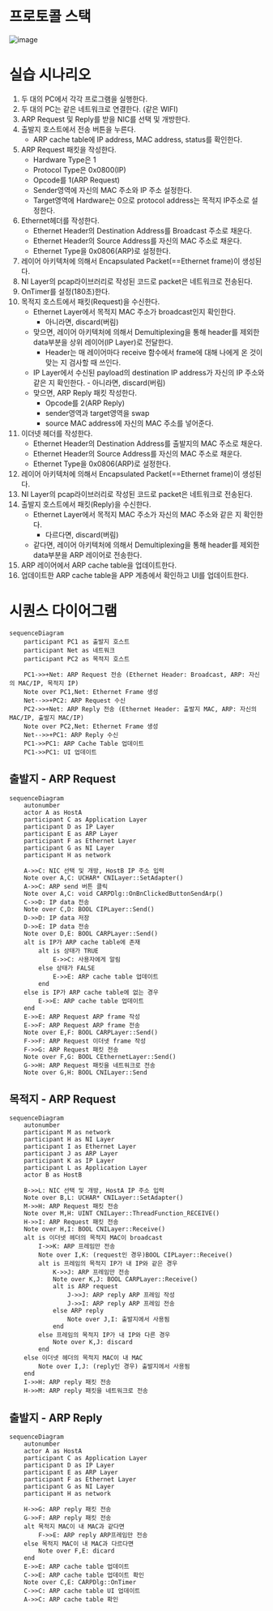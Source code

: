# 프로토콜 스택

![image](https://github.com/troymerai/2023CN_ARPWithMFC/assets/107831875/74465daa-b957-454d-8b0c-e03aa491155a)


# 실습 시나리오
1. 두 대의 PC에서 각각 프로그램을 실행한다.
2. 두 대의 PC는 같은 네트워크로 연결한다. (같은 WIFI)
3. ARP Request 및 Reply를 받을 NIC를 선택 및 개방한다.
4. 출발지 호스트에서 전송 버튼을 누른다. 
	- ARP cache table에 IP address, MAC address, status를 확인한다.
5. ARP Request 패킷을 작성한다.
	- Hardware Type은 1
	- Protocol Type은 0x0800(IP)
	- Opcode를 1(ARP Request)
	- Sender영역에 자신의 MAC 주소와 IP 주소 설정한다.
	- Target영역에 Hardware는 0으로 protocol address는 목적지 IP주소로 설정한다.
6. Ethernet헤더를 작성한다.
	- Ethernet Header의 Destination Address를 Broadcast 주소로 채운다.
	- Ethernet Header의 Source Address를 자신의 MAC 주소로 채운다.
	- Ethernet Type을 0x0806(ARP)로 설정한다.
7. 레이어 아키텍처에 의해서 Encapsulated Packet(==Ethernet frame)이 생성된다.
8. NI Layer의 pcap라이브러리로 작성된 코드로 packet은 네트워크로 전송된다.
9. OnTimer를 설정(180초)한다.
10. 목적지 호스트에서 패킷(Request)을 수신한다.
	- Ethernet Layer에서 목적지 MAC 주소가 broadcast인지 확인한다.
		- 아니라면, discard(버림)
	- 맞으면, 레이어 아키텍처에 의해서 Demultiplexing을 통해 header를 제외한 	  data부분을 상위 레이어(IP Layer)로 전달한다.
		- Header는 매 레이어마다 receive 함수에서 frame에 대해 나에게 온                       것이 맞는 지 검사할 때 쓰인다.
	- IP Layer에서 수신된 payload의 destination IP address가 자신의 IP 주소와               같은 지 확인한다.
			- 아니라면, discard(버림)
	- 맞으면, ARP Reply 패킷 작성한다.
		- Opcode를 2(ARP Reply)
		- sender영역과 target영역을 swap
		- source MAC address에 자신의 MAC 주소를 넣어준다.
11. 이더넷 헤더를 작성한다.
	- Ethernet Header의 Destination Address를 출발지의 MAC 주소로 채운다.
	- Ethernet Header의 Source Address를 자신의 MAC 주소로 채운다.
	- Ethernet Type을 0x0806(ARP)로 설정한다.		
12. 레이어 아키텍처에 의해서 Encapsulated Packet(==Ethernet frame)이 생성된다.
13. NI Layer의 pcap라이브러리로 작성된 코드로 packet은 네트워크로 전송된다.
14. 출발지 호스트에서 패킷(Reply)을 수신한다.
	- Ethernet Layer에서 목적지 MAC 주소가 자신의 MAC 주소와 같은 지 확인한다.
		- 다르다면, discard(버림)
	- 같다면, 레이어 아키텍처에 의해서 Demultiplexing을 통해 header를 제외한 	  data부분을 ARP 레이어로 전송한다.
15. ARP 레이어에서 ARP cache table을 업데이트한다.
16. 업데이트한 ARP cache table을 APP 계층에서 확인하고 UI를 업데이트한다.

#  시퀀스 다이어그램
```mermaid
sequenceDiagram
    participant PC1 as 출발지 호스트
    participant Net as 네트워크
    participant PC2 as 목적지 호스트
    
    PC1->>+Net: ARP Request 전송 (Ethernet Header: Broadcast, ARP: 자신의 MAC/IP, 목적지 IP)
    Note over PC1,Net: Ethernet Frame 생성
    Net-->>+PC2: ARP Request 수신 
    PC2->>+Net: ARP Reply 전송 (Ethernet Header: 출발지 MAC, ARP: 자신의 MAC/IP, 출발지 MAC/IP)
    Note over PC2,Net: Ethernet Frame 생성
    Net-->>+PC1: ARP Reply 수신
    PC1->>PC1: ARP Cache Table 업데이트
    PC1->>PC1: UI 업데이트
```

## 출발지 - ARP Request
```mermaid
sequenceDiagram
	autonumber
	actor A as HostA
	participant C as Application Layer
	participant D as IP Layer
	participant E as ARP Layer
	participant F as Ethernet Layer
	participant G as NI Layer
	participant H as network

	A->>C: NIC 선택 및 개방, HostB IP 주소 입력
	Note over A,C: UCHAR* CNILayer::SetAdapter()
	A->>C: ARP send 버튼 클릭
	Note over A,C: void CARPDlg::OnBnClickedButtonSendArp()
	C->>D: IP data 전송 
	Note over C,D: BOOL CIPLayer::Send()
	D->>D: IP data 저장
	D->>E: IP data 전송
	Note over D,E: BOOL CARPLayer::Send()
	alt is IP가 ARP cache table에 존재
		alt is 상태가 TRUE
			E->>C: 사용자에게 알림
		else 상태가 FALSE
			E->>E: ARP cache table 업데이트
		end
	else is IP가 ARP cache table에 없는 경우
		E->>E: ARP cache table 업데이트
	end
	E->>E: ARP Request ARP frame 작성
	E->>F: ARP Request ARP frame 전송
	Note over E,F: BOOL CARPLayer::Send()
	F->>F: ARP Request 이더넷 frame 작성
	F->>G: ARP Request 패킷 전송
	Note over F,G: BOOL CEthernetLayer::Send()
	G->>H: ARP Request 패킷을 네트워크로 전송
	Note over G,H: BOOL CNILayer::Send
```

## 목적지 - ARP Request
```mermaid
sequenceDiagram
	autonumber
	participant M as network
 	participant H as NI Layer
	participant I as Ethernet Layer
	participant J as ARP Layer
	participant K as IP Layer
	participant L as Application Layer
	actor B as HostB	

	B->>L: NIC 선택 및 개방, HostA IP 주소 입력
	Note over B,L: UCHAR* CNILayer::SetAdapter()
	M->>H: ARP Request 패킷 전송
	Note over M,H: UINT CNILayer::ThreadFunction_RECEIVE()
	H->>I: ARP Request 패킷 전송
	Note over H,I: BOOL CNILayer::Receive()
	alt is 이더넷 헤더의 목적지 MAC이 broadcast
		I->>K: ARP 프레임만 전송
		Note over I,K: (request인 경우)BOOL CIPLayer::Receive()
		alt is 프레임의 목적지 IP가 내 IP와 같은 경우
			K->>J: ARP 프레임만 전송
			Note over K,J: BOOL CARPLayer::Receive()
			alt is ARP request
				J->>J: ARP reply ARP 프레임 작성
				J->>I: ARP reply ARP 프레임 전송
			else ARP reply
				Note over J,I: 출발지에서 사용됨
			end
		else 프레임의 목적지 IP가 내 IP와 다른 경우
			Note over K,J: discard
		end
	else 이더넷 헤더의 목적지 MAC이 내 MAC
		Note over I,J: (reply인 경우) 출발지에서 사용됨
	end
	I->>H: ARP reply 패킷 전송
	H->>M: ARP reply 패킷을 네트워크로 전송
```
## 출발지 - ARP Reply
```mermaid
sequenceDiagram
	autonumber
	actor A as HostA
	participant C as Application Layer
	participant D as IP Layer
	participant E as ARP Layer
	participant F as Ethernet Layer
	participant G as NI Layer
	participant H as network

	H->>G: ARP reply 패킷 전송
	G->>F: ARP reply 패킷 전송
	alt 목적지 MAC이 내 MAC과 같다면
		F->>E: ARP reply ARP프레임만 전송
	else 목적지 MAC이 내 MAC과 다르다면
		Note over F,E: dicard
	end
	E->>E: ARP cache table 업데이트
	C->>E: ARP cache table 업데이트 확인
	Note over C,E: CARPDlg::OnTimer
	C->>C: ARP cache table UI 업데이트
	A->>C: ARP cache table 확인
```



  
